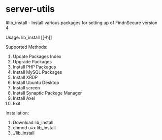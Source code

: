 server-utils
============

#lib_install - Install various packages for setting up of FindnSecure version 4

Usage:
lib_install [[-h]]

Supported Methods:
1) Update Packages Index
2) Upgrade Packages
3) Install PHP Packages
4) Install MySQL Packages
5) Install XRDP
6) Install Ubuntu Desktop
7) Install screen
8) Install Synaptic Package Manager
9) Install Axel
0) Exit

Installation:
1) Download lib_install
2) chmod u+x lib_install
3) ./lib_install
